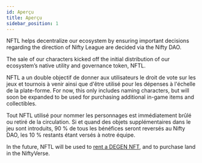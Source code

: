 ```yaml
---
id: Aperçu
title: Aperçu
sidebar_position: 1
---
```


NFTL helps decentralize our ecosystem by ensuring important decisions regarding the direction of Nifty League are decided via the Nifty DAO.

The sale of our characters kicked off the initial distribution of our ecosystem’s native utility and governance token, NFTL.

NFTL a un double objectif de donner aux utilisateurs le droit de vote sur les jeux et tournois à venir ainsi que d'être utilisé pour les dépenses à l'échelle de la plate-forme. For now, this only includes naming characters, but will soon be expanded to be used for purchasing additional in-game items and collectibles.

Tout NFTL utilisé pour nommer les personnages est immédiatement brûlé ou retiré de la circulation. Si et quand des objets supplémentaires dans le jeu sont introduits, 90 % de tous les bénéfices seront reversés au Nifty DAO, les 10 % restants étant versés à notre équipe.

In the future, NFTL will be used to [rent a DEGEN NFT](http://localhost:3000/guides/rentals/rental-overview), and to purchase land in the NiftyVerse.
